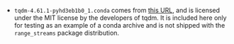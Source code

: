 - `tqdm-4.61.1-pyhd3eb1b0_1.conda` comes from [this URL](https://repo.anaconda.com/pkgs/main/noarch/tqdm-4.61.1-pyhd3eb1b0_1.conda),
  and is licensed under the MIT license by the developers of tqdm. It is included here
  only for testing as an example of a conda archive and is not shipped with the
  `range_streams` package distribution.
